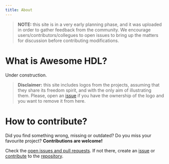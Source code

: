```yaml
---
title: About
---
```


> **NOTE:** this site is in a very early planning phase, and it was uploaded in order to gather feedback from the community.
> We encourage users/contributors/collegues to open issues to bring up the matters for discussion before contributing modifications.

# What is Awesome HDL?

Under construction.

> **Disclaimer:**
> this site includes logos from the projects, assuming that they share its freedom spirit,
> and with the only aim of illustrating them.
> Please, open an [issue](https://github.com/hdl/awesome/issues/new) if you have the
> ownership of the logo and you want to remove it from here.

# How to contribute?

Did you find something wrong, missing or outdated?
Do you miss your favourite project?
**Contributions are welcome!**

Check the [open issues and pull requests](https://github.com/hdl/awesome/issues?q=is%3Aopen).
If not there, create an [issue](https://github.com/hdl/awesome/issues/new) or
[contribute](https://github.com/hdl/awesome/blob/develop/.github/CONTRIBUTING.md) to the
[repository](https://github.com/hdl/awesome).
